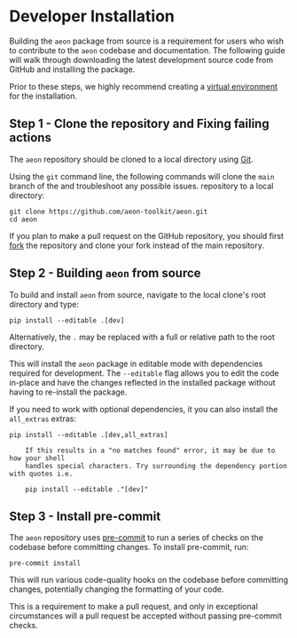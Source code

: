 # Developer Installation

Building the `aeon` package from source is a requirement for users who wish to
contribute to the `aeon` codebase and documentation. The following guide will walk
through downloading the latest development source code from GitHub and installing
the package.

Prior to these steps, we highly recommend creating a [virtual environment](../installation.md#using-a-pip-venv)
for the installation.

## Step 1 - Clone the repository and Fixing failing actions

The `aeon` repository should be cloned to a local directory using [Git](https://git-scm.com/).

Using the `git` command line, the following commands will clone the `main` branch of the and troubleshoot any possible issues.
repository to a local directory:

```{code-block} powershell
git clone https://github.com/aeon-toolkit/aeon.git
cd aeon
```

If you plan to make a pull request on the GitHub repository, you should first [fork](https://github.com/aeon-toolkit/aeon/fork)
the repository and clone your fork instead of the main repository.

## Step 2 - Building `aeon` from source

To build and install ``aeon`` from source, navigate to the local clone's root directory
and type:

```{code-block} powershell
pip install --editable .[dev]
```

Alternatively, the `.` may be replaced with a full or relative path to the root
directory.

This will install the `aeon` package in editable mode with dependencies required for
development. The `--editable` flag allows you to edit the code in-place and have the
changes reflected in the installed package without having to re-install the package.

If you need to work with optional dependencies, it you can also install the `all_extras`
extras:

```{code-block} powershell
pip install --editable .[dev,all_extras]
```

```{note}
    If this results in a "no matches found" error, it may be due to how your shell
    handles special characters. Try surrounding the dependency portion with quotes i.e.

    pip install --editable ."[dev]"
```

## Step 3 - Install pre-commit

The `aeon` repository uses [pre-commit](https://pre-commit.com/) to run a series of
checks on the codebase before committing changes. To install pre-commit, run:

```{code-block} powershell
pre-commit install
```

This will run various code-quality hooks on the codebase before committing changes,
potentially changing the formatting of your code.

This is a requirement to make a pull request, and only in exceptional circumstances
will a pull request be accepted without passing pre-commit checks.
